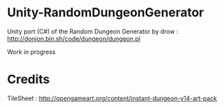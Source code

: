 # Unity-RandomDungeonGenerator
Unity port (C#) of the Random Dungeon Generator by drow : http://donjon.bin.sh/code/dungeon/dungeon.pl

Work in progress

# Credits
TileSheet : http://opengameart.org/content/instant-dungeon-v14-art-pack